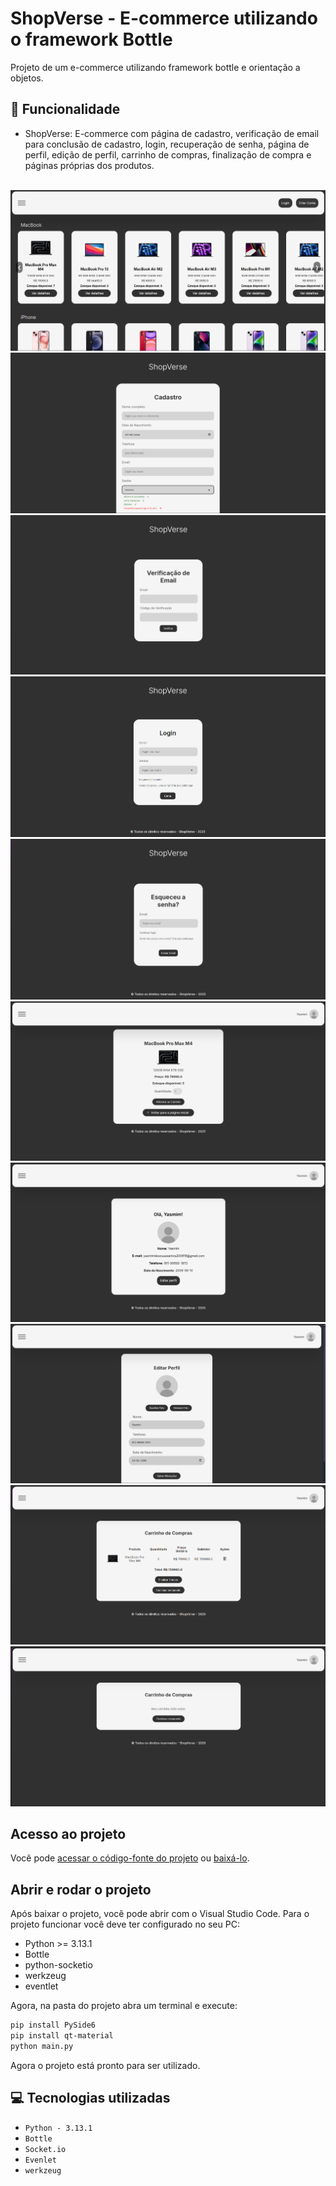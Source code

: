 # ShopVerse - E-commerce utilizando o framework Bottle
Projeto de um e-commerce utilizando framework bottle e orientação a objetos.

## 🔨 Funcionalidade
- ShopVerse: E-commerce com página de cadastro, verificação de email para conclusão de cadastro, login, recuperação de senha, página de perfil, edição de perfil, carrinho de compras, finalização de compra e páginas próprias dos produtos.

<br>
<div display: inline_block align="center">
  <img src="static/img/projeto/index.png">
  <img src="static/img/projeto/cadastro.png">
  <img src="static/img/projeto/verificacao.png">
  <img src="static/img/projeto/login.png">
  <img src="static/img/projeto/esquecisenha.png">
  <img src="static/img/projeto/paginaproduto.png">
  <img src="static/img/projeto/perfil.png">
  <img src="static/img/projeto/editarperfil.png">
  <img src="static/img/projeto/carrinhocompras.png">
  <img src="static/img/projeto/carrinhovazio.png">
</div>

## Acesso ao projeto
Você pode [acessar o código-fonte do projeto](https://github.com/eii-yahs/ShopVerse---E-commerce-utilizando-o-framework-Bottle.git) ou [baixá-lo](https://github.com/eii-yahs/ShopVerse---E-commerce-utilizando-o-framework-Bottle/archive/refs/heads/main.zip).

## Abrir e rodar o projeto
Após baixar o projeto, você pode abrir com o Visual Studio Code. Para o projeto funcionar você deve ter configurado no seu PC:

* Python >= 3.13.1
* Bottle
* python-socketio
* werkzeug
* eventlet

Agora, na pasta do projeto abra um terminal e execute:

```bash
pip install PySide6
pip install qt-material
python main.py
```

Agora o projeto está pronto para ser utilizado.

## 💻 Tecnologias utilizadas
* `Python - 3.13.1`
* `Bottle`
* `Socket.io`
* `Evenlet`
* `werkzeug`
